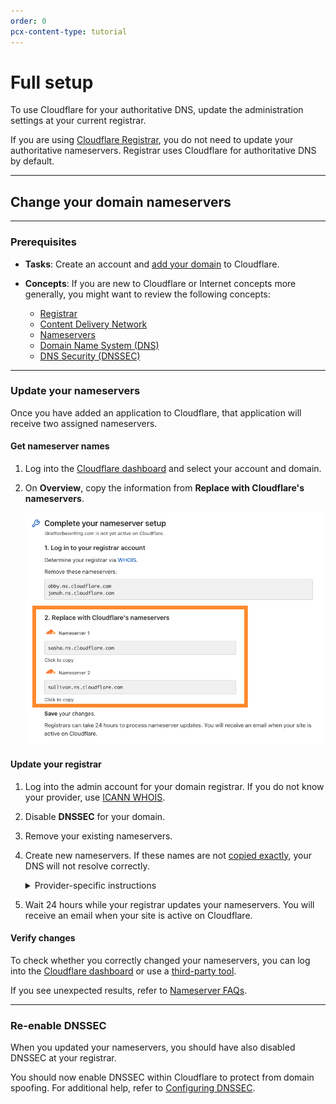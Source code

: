 ```yaml
---
order: 0
pcx-content-type: tutorial
---
```


# Full setup

To use Cloudflare for your authoritative DNS, update the administration settings at your current registrar. 

<Aside type="note" header="Note:">

If you are using [Cloudflare Registrar](https://developers.cloudflare.com/registrar), you do not need to update your authoritative nameservers. Registrar uses Cloudflare for authoritative DNS by default.

</Aside>

---

## Change your domain nameservers

---

### Prerequisites

- **Tasks**: Create an account and [add your domain](https://support.cloudflare.com/hc/articles/201720164) to Cloudflare.
- **Concepts**: If you are new to Cloudflare or Internet concepts more generally, you might want to review the following concepts:

    - [Registrar](https://www.cloudflare.com/learning/dns/glossary/what-is-a-domain-name-registrar/)
    - [Content Delivery Network](https://www.cloudflare.com/learning/cdn/what-is-a-cdn/)
    - [Nameservers](https://www.cloudflare.com/learning/dns/dns-server-types)
    - [Domain Name System (DNS)](https://www.cloudflare.com/learning/dns/what-is-dns/)
    - [DNS Security (DNSSEC)](https://www.cloudflare.com/learning/dns/dns-security/)

---

### Update your nameservers

Once you have added an application to Cloudflare, that application will receive two assigned nameservers.

#### Get nameserver names

1. Log into the [Cloudflare dashboard](https://dash.cloudflare.com) and select your account and domain.
1. On **Overview**, copy the information from **Replace with Cloudflare's nameservers**.

    ![get nameserver names from the Overview page of your domain](../static/nameserver-names.png)

#### Update your registrar

1. Log into the admin account for your domain registrar. If you do not know your provider, use [ICANN WHOIS](https://whois.icann.org/).
1. Disable **DNSSEC** for your domain. 
1. Remove your existing nameservers.
1. Create new nameservers. If these names are not [copied exactly](#get-nameserver-names), your DNS will not resolve correctly.

    <details>
    <summary>Provider-specific instructions</summary>
    <div>
    
     - [1and1](https://help.1and1.com/domains-c36931/manage-domains-c79822/dns-c37586/use-your-own-name-server-for-a-1and1-domain-a594904.html)
     - [101Domain](https://help.101domain.com/domain-management/nameservers-dns)
     - [Amazon](https://docs.aws.amazon.com/Route53/latest/DeveloperGuide/domain-name-servers-glue-records.html#domain-name-servers-glue-records-adding-changing)
     - [Blacknight](https://help.blacknight.com/entries/22942338-Changing-nameservers-in-cp-blacknight-com)
     - [BlueHost](https://my.bluehost.com/cgi/help/222)
     - [DirectNIC](https://directnic.com/knowledge/article/33:how%2Bdo%2Bi%2Bmodify%2Bname%2Bservers%2Bfor%2Bmy%2Bdomain%2Bname%253F)
     - [DNSMadeEasy](http://www.dnsmadeeasy.com/support/faq/)
     - [Domain.com](http://www1.domain.com/knowledgebase/beta/article.bml?ArticleID%3D166)
     - [Dotster](https://www.dotster.com/help/article/domain-management-how-to-update-nameservers)
     - [DreamHost](https://help.dreamhost.com/hc/en-us/articles/216385417)
     - [EasyDNS](https://www.easydns.com/nameservers/)
     - [Enom](http://www.enom.com/kb/kb/kb_0086_how-to-change-dns.htm)
     - [Fast Domain](http://www1.domain.com/help/article/domain-management-how-to-update-nameservers)
     - [FlokiNET](https://billing.flokinet.is/index.php?rp%3D/knowledgebase/57/Nameserver-changes.html)
     - [Gandi](https://wiki.gandi.net/en/dns/change)
     - [GoDaddy](https://www.godaddy.com/help/change-nameservers-for-your-domain-names-664)
     - [Google Domains](https://support.google.com/domains/answer/3290309?hl%3Den)
     - [HostGator](http://support.hostgator.com/articles/hosting-guide/lets-get-started/dns-name-servers/how-do-i-change-my-dns-or-name-servers)
     - [HostMonster](https://my.hostmonster.com/cgi/help/222)
     - [Internetdbs](https://internetbs.net/faq/content/1/13/en/how-to-update-the-list-of-dns-nameservers-linked-to-a-domain.html?highlight%3Dnameservers)
     - [iPage](https://www.ipage.com/help/article/domain-management-how-to-update-nameservers)
     - [MediaTemple](https://mediatemple.net/community/products/dv/204643220/how-do-i-edit-my-domain's-nameservers)
     - [MelbourneIT](https://support.melbourneit.com.au/articles/help/Domain-Name-Administration-FAQ/?q%3Dedit%2Bnameservers%26fs%3DSearch%26pn%3D1)
     - [Moniker](https://faq.moniker.com/register-own-nameservers)
     - [Name.com](https://www.name.com/support/articles/205934547-Changing-Your-Name-Servers)
     - [NameCheap](https://www.namecheap.com/support/knowledgebase/article.aspx/767/10/how-can-i-change-the-nameservers-for-my-domain)
     - [Network Solutions](https://www.networksolutions.com/manage-it/edit-nameservers.jsp)
     - [OVH](https://docs.ovh.com/gb/en/domains/web_hosting_general_information_about_dns_servers/#step-2-edit-your-domains-dns-servers)
     - [Porkbun](https://kb.porkbun.com/article/22-how-to-change-your-nameservers)
     - [Rackspace](https://support.rackspace.com/how-to/rackspace-name-servers/)
     - [Register](https://knowledge.web.com/subjects/article/KA-01114/en-us)
     - [Site5](https://knowledge.web.com/subjects/article/KA-01114/en-us)
     - [Softlayer](https://console.bluemix.net/docs/infrastructure/dns/add-edit-custom-name-servers.html#add-edit-or-delete-custom-name-servers-for-a-domain)
     - [Tucows](http://www.tucowsdomains.com/name-server-dns-changes/how-do-i-change-my-name-servers-dns/)
     - [Yahoo!](http://support.hostgator.com/articles/how-to-change-name-servers-with-yahoo-com)
     - [Yola](https://www.yola.com/tutorials/article/Changing-the-name-servers-1285944436498/Publishing_domains_and_email)

    </div>
    </details>

1. Wait 24 hours while your registrar updates your nameservers. You will receive an email when your site is active on Cloudflare.

#### Verify changes

To check whether you correctly changed your nameservers, you can log into the [Cloudflare dashboard](https://dash.cloudflare.com) or use a [third-party tool](https://www.whatsmydns.net/).

If you see unexpected results, refer to [Nameserver FAQs](/zone-setups/troubleshooting#nameservers).

---

### Re-enable DNSSEC

When you updated your nameservers, you should have also disabled DNSSEC at your registrar. 

You should now enable DNSSEC within Cloudflare to protect from domain spoofing. For additional help, refer to [Configuring DNSSEC](https://support.cloudflare.com/hc/articles/360006660072).
